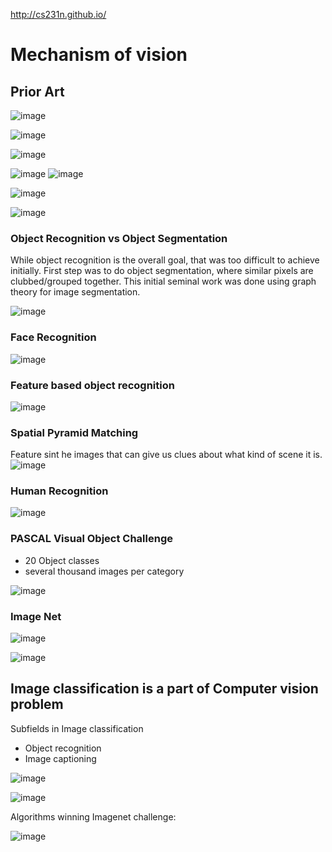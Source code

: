 http://cs231n.github.io/

# Mechanism of vision

## Prior Art

![image](https://user-images.githubusercontent.com/12103383/40221742-e55dc7de-5a9a-11e8-9957-782be555021f.png)

![image](https://user-images.githubusercontent.com/12103383/40221866-5808e17e-5a9b-11e8-917d-adf971b5c9f4.png)


![image](https://user-images.githubusercontent.com/12103383/40221945-94387254-5a9b-11e8-9415-a008e8f16cf7.png)


![image](https://user-images.githubusercontent.com/12103383/40221978-a8cc89da-5a9b-11e8-80f6-2b6a314ebc97.png)
![image](https://user-images.githubusercontent.com/12103383/40222018-c51465f4-5a9b-11e8-920b-e5be2ab772f9.png)


![image](https://user-images.githubusercontent.com/12103383/40222137-2ed86c38-5a9c-11e8-95ac-4b4e830defa6.png)

![image](https://user-images.githubusercontent.com/12103383/40222208-6d2bf504-5a9c-11e8-8a5a-0ce5027b0aaf.png)


### Object Recognition vs Object Segmentation

While object recognition is the overall goal, that was too difficult to achieve initially. First step was to do object segmentation, where similar pixels are clubbed/grouped together.
This initial seminal work was done using graph theory for image segmentation. 

![image](https://user-images.githubusercontent.com/12103383/40222627-c217de4c-5a9d-11e8-8b2f-15446caa2da1.png)


### Face Recognition

![image](https://user-images.githubusercontent.com/12103383/40222796-59f4d8b4-5a9e-11e8-9024-6107362ce46c.png)

### Feature based object recognition

![image](https://user-images.githubusercontent.com/12103383/40222898-af2930f0-5a9e-11e8-9bb6-db8f70f2460a.png)

### Spatial Pyramid Matching

Feature sint he images that can give us clues about what kind of scene it is.
![image](https://user-images.githubusercontent.com/12103383/40223014-287e57dc-5a9f-11e8-9037-94a7a0eac9b8.png)

### Human Recognition

![image](https://user-images.githubusercontent.com/12103383/40223065-6480308e-5a9f-11e8-850f-b44ba46b9999.png)


### PASCAL Visual Object Challenge

- 20 Object classes
- several thousand images per category

![image](https://user-images.githubusercontent.com/12103383/40223126-a0307012-5a9f-11e8-856b-50af68617cbb.png)


### Image Net

![image](https://user-images.githubusercontent.com/12103383/40223215-e6ca5f88-5a9f-11e8-9d17-6dc94cdb10e4.png)

![image](https://user-images.githubusercontent.com/12103383/40223393-888a2ee8-5aa0-11e8-993c-8995c8eccca1.png)


## Image classification is a part of Computer vision problem

Subfields in Image classification

- Object recognition
- Image captioning

![image](https://user-images.githubusercontent.com/12103383/40223652-65559db2-5aa1-11e8-8cf2-60dbb676f040.png)

![image](https://user-images.githubusercontent.com/12103383/40223754-b8ad2836-5aa1-11e8-8637-73461f548f18.png)

Algorithms winning Imagenet challenge:

![image](https://user-images.githubusercontent.com/12103383/40223786-d28b0282-5aa1-11e8-880f-a9bb39a97a39.png)






